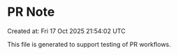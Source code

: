 # PR Note

Created at: Fri 17 Oct 2025 21:54:02 UTC

This file is generated to support testing of PR workflows.
